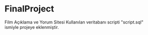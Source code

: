# FinalProject
Film Açıklama ve Yorum Sitesi
Kullanılan veritabanı scripti "script.sql" ismiyle projeye eklenmiştir.
